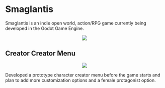# Smaglantis
 
Smaglantis is an indie open world, action/RPG game currently being developed in the Godot Game Engine. 

<p align="center">
  <img src="Menu.gif"/>
</p>

## Creator Creator Menu

<p align="center">
  <img src="Character Creator.gif"/>
</p>


Developed a prototype character creator menu before the game starts and plan to add more customization options and a female protagonist option. 
